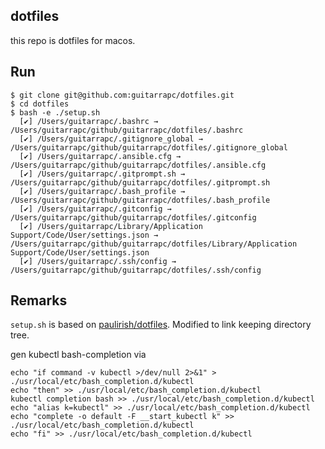 ## dotfiles

this repo is dotfiles for macos.

## Run

```shell
$ git clone git@github.com:guitarrapc/dotfiles.git
$ cd dotfiles
$ bash -e ./setup.sh
  [✔] /Users/guitarrapc/.bashrc → /Users/guitarrapc/github/guitarrapc/dotfiles/.bashrc
  [✔] /Users/guitarrapc/.gitignore_global → /Users/guitarrapc/github/guitarrapc/dotfiles/.gitignore_global
  [✔] /Users/guitarrapc/.ansible.cfg → /Users/guitarrapc/github/guitarrapc/dotfiles/.ansible.cfg
  [✔] /Users/guitarrapc/.gitprompt.sh → /Users/guitarrapc/github/guitarrapc/dotfiles/.gitprompt.sh
  [✔] /Users/guitarrapc/.bash_profile → /Users/guitarrapc/github/guitarrapc/dotfiles/.bash_profile
  [✔] /Users/guitarrapc/.gitconfig → /Users/guitarrapc/github/guitarrapc/dotfiles/.gitconfig
  [✔] /Users/guitarrapc/Library/Application Support/Code/User/settings.json → /Users/guitarrapc/github/guitarrapc/dotfiles/Library/Application Support/Code/User/settings.json
  [✔] /Users/guitarrapc/.ssh/config → /Users/guitarrapc/github/guitarrapc/dotfiles/.ssh/config
```

## Remarks

`setup.sh` is based on [paulirish/dotfiles](https://github.com/paulirish/dotfiles).
Modified to link keeping directory tree.

gen kubectl bash-completion via

```
echo "if command -v kubectl >/dev/null 2>&1" > ./usr/local/etc/bash_completion.d/kubectl
echo "then" >> ./usr/local/etc/bash_completion.d/kubectl
kubectl completion bash >> ./usr/local/etc/bash_completion.d/kubectl
echo "alias k=kubectl" >> ./usr/local/etc/bash_completion.d/kubectl
echo "complete -o default -F __start_kubectl k" >> ./usr/local/etc/bash_completion.d/kubectl
echo "fi" >> ./usr/local/etc/bash_completion.d/kubectl
```
